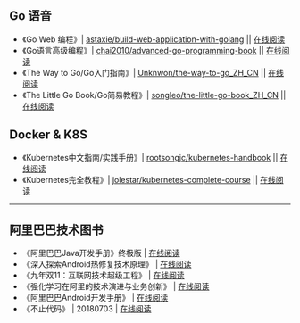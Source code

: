 ## Go 语音

* 《Go Web 编程》| [astaxie/build-web-application-with-golang](https://github.com/astaxie/build-web-application-with-golang) || [在线阅读](https://zimo1.1205.fun/books/go/build-web-application-with-golang/zh/preface.md)   
* 《Go语言高级编程》| [chai2010/advanced-go-programming-book](https://github.com/chai2010/advanced-go-programming-book) || [在线阅读](https://zimo1.1205.fun/books/go/advanced-go-programming-book/SUMMARY.md)   
* 《The Way to Go/Go入门指南》| [Unknwon/the-way-to-go_ZH_CN](https://github.com/Unknwon/the-way-to-go_ZH_CN) || [在线阅读](https://zimo1.1205.fun/books/go/the-way-to-go_ZH_CN/TOC.md)   
* 《The Little Go Book/Go简易教程》| [songleo/the-little-go-book_ZH_CN](https://github.com/songleo/the-little-go-book_ZH_CN) || [在线阅读](https://zimo1.1205.fun/books/go/the-little-go-book_ZH_CN/README.md)   


## Docker & K8S
* 《Kubernetes中文指南/实践手册》| [rootsongjc/kubernetes-handbook](https://github.com/rootsongjc/kubernetes-handbook) || [在线阅读](https://zimo1.1205.fun/books/docker/kubernetes-handbook/SUMMARY.md)   
* 《Kubernetes完全教程》| [jolestar/kubernetes-complete-course](https://github.com/jolestar/kubernetes-complete-course) || [在线阅读](https://zimo1.1205.fun/books/docker/kubernetes-complete-course/README.md)   


---  


## 阿里巴巴技术图书
* 《阿里巴巴Java开发手册》终极版 | [在线阅读](http://techforum-img.cn-hangzhou.oss-pub.aliyun-inc.com/Java_1512024443940.pdf)
* 《深入探索Android热修复技术原理》 | [在线阅读](https://mp.weixin.qq.com/s/Yp-Z5E9FKC2gCRM-_998gw)
* 《九年双11：互联网技术超级工程》 | [在线阅读](https://102.alibaba.com/downloadFile.do?file=1516614343703/AliDouble11.pdf)
* 《强化学习在阿里的技术演进与业务创新》 | [在线阅读](https://102.alibaba.com/downloadFile.do?file=1517812754285/reinforcement_learning.pdf)
* 《阿里巴巴Android开发手册》 | [在线阅读](https://edu.aliyun.com/course/813)
* 《不止代码》 | 20180703 | [在线阅读](https://102.alibaba.com/downloadFile.do?file=1530517140411/Codelife.pdf)